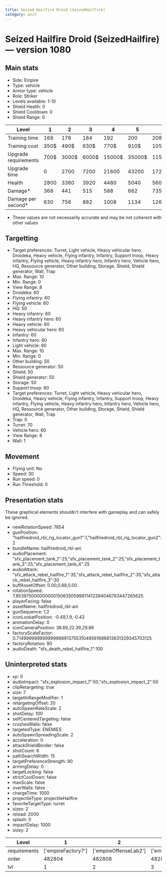 ```yaml
---
title: Seized Hailfire Droid (SeizedHailfire)
category: unit
---
```


# Seized Hailfire Droid (SeizedHailfire) — version 1080

## Main stats

  * Side: Empire
  * Type: vehicle
  * Armor type: vehicle
  * Role: Striker
  * Levels available: 1-10
  * Shield Health: 0
  * Shield Cooldown: 0
  * Shield Range: 0

|Level               |1   |2    |3    |4     |5     |6      |7      |8      |9       |10      |
|--------------------|----|-----|-----|------|------|-------|-------|-------|--------|--------|
|Training time       |168 |176  |184  |192   |200   |208    |216    |196    |203     |210     |
|Training cost       |350$|490$ |630$ |770$  |910$  |1050$  |1190$  |1400$  |1470$   |1610$   |
|Upgrade requirements|700$|3000$|6000$|15000$|35000$|115000$|175000$|350000$|1000000$|2000000$|
|Upgrade time        |0   |2700 |7200 |21600 |43200 |172800 |259200 |432000 |604800  |864000  |
|Health              |2800|3360 |3920 |4480  |5040  |5600   |6160   |6720   |7280    |8400    |
|Damage*             |368 |441  |515  |588   |662   |735    |809    |882    |956     |1103    |
|Damage per second*  |630 |756  |882  |1008  |1134  |1260   |1386   |1512   |1638    |1890    |

* These values are not necessarily accurate and may be not coherent with other values

## Targetting

  * Target preferences: Turret, Light vehicle, Heavy vehicular hero, Droideka, Heavy vehicle, Flying infantry, Infantry, Support troop, Heavy infantry, Flying vehicle, Heavy infantry hero, Infantry hero, Vehicle hero, HQ, Ressource generator, Other building, Storage, Shield, Shield generator, Wall, Trap
  * Max. Range: 10
  * Min. Range: 0
  * View Range: 8
  * Droideka: 60
  * Flying infantry: 60
  * Flying vehicle: 60
  * HQ: 50
  * Heavy infantry: 60
  * Heavy infantry hero: 60
  * Heavy vehicle: 60
  * Heavy vehicular hero: 60
  * Infantry: 60
  * Infantry hero: 60
  * Light vehicle: 60
  * Max. Range: 10
  * Min. Range: 0
  * Other building: 50
  * Ressource generator: 50
  * Shield: 50
  * Shield generator: 50
  * Storage: 50
  * Support troop: 60
  * Target preferences: Turret, Light vehicle, Heavy vehicular hero, Droideka, Heavy vehicle, Flying infantry, Infantry, Support troop, Heavy infantry, Flying vehicle, Heavy infantry hero, Infantry hero, Vehicle hero, HQ, Ressource generator, Other building, Storage, Shield, Shield generator, Wall, Trap
  * Trap: 0
  * Turret: 70
  * Vehicle hero: 60
  * View Range: 8
  * Wall: 1

## Movement

  * Flying unit: No
  * Speed: 30
  * Run speed: 0
  * Run Threshold: 0

## Presentation stats

These graphical elements shouldn't interfere with gameplay and can safely be ignored.

  * newRotationSpeed: 7854
  * gunPosition: "hailfiredroid_rbl_rig_locator_gun1":1,"hailfiredroid_rbl_rig_locator_gun2":2
  * bundleName: hailfiredroid_rbl-ani
  * audioPlacement: "sfx_placement_tank_1":25,"sfx_placement_tank_2":25,"sfx_placement_tank_3":25,"sfx_placement_tank_4":25
  * audioAttack: "sfx_attack_rebel_hailfire_1":35,"sfx_attack_rebel_hailfire_2":35,"sfx_attack_rebel_hailfire_3":30
  * buffAssetOffset: 0.00,0.88,0.00
  * rotationSpeed: 7.8539750000000001506350599811412394046783447265625
  * playerFacing: false
  * assetName: hailfiredroid_rbl-ani
  * gunSequence: 1,2
  * iconLookatPosition: -0.49,1.9,-0.43
  * animationDelay: 0
  * iconCameraPosition: 36.69,22.39,29.86
  * factoryScaleFactor: 0.71499999999999996891375531049561686813831329345703125
  * factoryRotation: 90
  * audioDeath: "sfx_death_rebel_hailfire_1":100

## Uninterpreted stats

  * xp: 0
  * audioImpact: "sfx_explosion_impact_1":50,"sfx_explosion_impact_2":50
  * clipRetargeting: true
  * size: 7
  * targetInRangeModifier: 1
  * retargetingOffset: 20
  * autoSpawnRateScale: 2
  * shotDelay: 100
  * selfCenteredTargeting: false
  * crushesWalls: false
  * targetedType: ENEMIES
  * autoSpawnSpreadingScale: 2
  * acceleration: 0
  * attackShieldBorder: false
  * shotCount: 6
  * pathSearchWidth: 15
  * targetPreferenceStrength: 90
  * armingDelay: 0
  * targetLocking: false
  * strictCoolDown: false
  * maxScale: false
  * overWalls: false
  * chargeTime: 1000
  * projectileType: projectileHailfire
  * favoriteTargetType: turret
  * sizex: 2
  * reload: 2000
  * splash: 0
  * impactDelay: 1000
  * sizey: 2

|Level       |1                 |2                    |3                    |4                    |5                    |6                    |7                    |8                    |9                    |10                    |
|------------|------------------|---------------------|---------------------|---------------------|---------------------|---------------------|---------------------|---------------------|---------------------|----------------------|
|requirements|['empireFactory7']|['empireOffenseLab2']|['empireOffenseLab3']|['empireOffenseLab4']|['empireOffenseLab5']|['empireOffenseLab6']|['empireOffenseLab7']|['empireOffenseLab8']|['empireOffenseLab9']|['empireOffenseLab10']|
|order       |482804            |482808               |482812               |482816               |482820               |482824               |482828               |482832               |482836               |482840                |
|lvl         |1                 |2                    |3                    |4                    |5                    |6                    |7                    |8                    |9                    |10                    |

